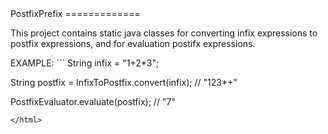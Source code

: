 <html>
PostfixPrefix
=============

This project contains static java classes for converting infix expressions to postfix expressions, and for evaluation postifx expressions.

<p>
EXAMPLE:
```
String infix = "1+2*3";

String postfix = InfixToPostfix.convert(infix);   // "123*+"

PostfixEvaluator.evaluate(postfix);               // "7"
```
</html>

